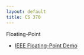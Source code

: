 ```yaml
---
layout: default
title: CS 370
---
```


Floating-Point
- [IEEE Floating-Point Demo](https://jorchard.github.io/floating-point/IEEE_FP_standard.html)
